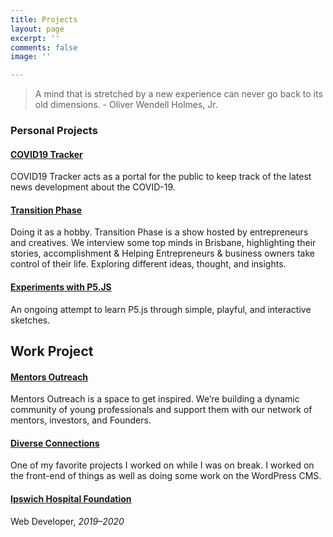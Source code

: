 ```yaml
---
title: Projects
layout: page
excerpt: ''
comments: false
image: ''

---
```

> A mind that is stretched by a new experience can never go back to its old dimensions. - Oliver Wendell Holmes, Jr.

### Personal Projects

#### [COVID19 Tracker](https://bakarimustafa.com/projects/covid19-tracker/ "COVID-19 Tracker")

COVID19 Tracker acts as a portal for the public to keep track of the latest news development about the COVID-19.

#### [Transition Phase](https://bakarimustafa.com/projects/transition-phase-podcast/)

Doing it as a hobby. Transition Phase is a show hosted by entrepreneurs and creatives. We interview some top minds in Brisbane, highlighting their stories, accomplishment & Helping Entrepreneurs & business owners take control of their life. Exploring different ideas, thought, and insights.

#### [Experiments with P5.JS](https://bakarimustafa.com/projects/experiments-with-p5.js/ "P5.js")

An ongoing attempt to learn P5.js through simple, playful, and interactive sketches.

## Work Project

#### [Mentors Outreach](https://mentorsoutreach.org "Mentors Outreach")

Mentors Outreach is a space to get inspired. We’re building a dynamic community of young professionals and support them with our network of mentors, investors, and Founders.

#### [Diverse Connections](http://diverseconnect.com.au/ "Diverse Connections")

One of my favorite projects I worked on while I was on break. I worked on the front-end of things as well as doing some work on the WordPress CMS.

#### [Ipswich Hospital Foundation](https://www.ihfoundation.org.au/)

Web Developer, _2019–2020_